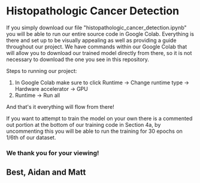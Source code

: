 # Histopathologic Cancer Detection

If you simply download our file "histopathologic_cancer_detection.ipynb" you will be able to run our entire source code in Google Colab. Everything is there and set up to be visually appealing as well as providing a guide throughout our project. We have commands within our Google Colab that will allow you to download our trained model directly from there, so it is not necessary to download the one you see in this repository.

Steps to running our project:
1. In Google Colab make sure to click Runtime -> Change runtime type -> Hardware accelerator -> GPU
2. Runtime -> Run all

And that's it everything will flow from there!

If you want to attempt to train the model on your own there is a commented out portion at the bottom of our training code in Section 4a, by uncommenting this you will be able to run the training for 30 epochs on 1/6th of our dataset.

<h3>We thank you for your viewing!</h3>
  
  
<h2>Best,  
Aidan and Matt</h2>
